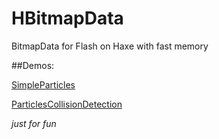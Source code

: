 HBitmapData
===========

BitmapData for Flash on Haxe with fast memory

##Demos:

 
[SimpleParticles](http://imagestun.com/hosting/swf_new/SimpleParticles.swf)

[ParticlesCollisionDetection](http://imagestun.com/hosting/swf_new/ParticlesCollisionDetection.swf)

_just for fun_
